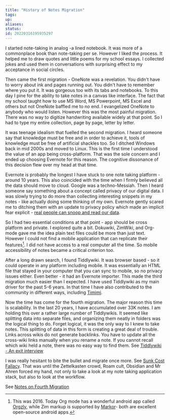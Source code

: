 ```yaml
---
title: "History of Notes Migration"
tags:
up:
aliases:
status:
id: 20220316195935297
---
```




I started note-taking in analog -a lined notebook. It was more of a commonplace book than note-taking per se. However I liked the process. It helped me to draw quotes and little poems for my school essays. I collected jokes and used them in conversations with surprising effect to my acceptance in social circles.

Then came the first migration - OneNote was a revelation. You didn't have to worry about ink and pages running out. You didn't have to remember where you put it. It was gorgeous too with its tabs and notebooks. To this day I pine for the ability to take notes in a canvas like interface. The fact that my school taught how to use MS Word, MS Powerpoint, MS Excel and others but not OneNote baffled me to no end. I evangelized OneNote to anybody who would listen. However this was the most painful migration. There was no way to digitize handwriting available widely at that point. So I had to type my entire collection, page by page, letter by letter.

It was teenage idealism that fuelled the second migration. I heard someone say that knowledge must be free and in order to achieve it, tools of knowledge must be free of artificial shackles too. So I ditched Windows back in mid 2000s and moved to Linux. This is the first time I understood the value of an app being cross-platform. That was the sole concern and I ended up choosing Evernote for this reason. The cognitive dissonance of this decision flew over my head at that time.

Evernote is probably the longest I have stuck to one note taking platform - around 10 years. This also coincided with the time when I firmly believed all the data should move to cloud. Google was a techno-Messiah. Then I heard someone say something about a concept called privacy of our digital data. I was slowly trying to do more than collecting interesting snippets in my notes - like actually doing some thinking of my own. Evernote gently scared me to ditching them with an update to privacy policy which made an implicit fear explicit - [real people can snoop and read our data][1].

So I had two essential conditions at that point - app should be cross platform and private. I explored quite a bit. Dokuwiki, ZimWiki, and Org-mode gave me the idea plain text files could be more than just text. However I could not find a mobile application that can replicate their features[^1]. I did not have access to a real computer all the time. So mobile accessibility of notes became a critical criterion too.

After a long drawn search, I found Tiddlywiki. It was browser based - so it could operate in any platform including mobile. It was essentially an HTML file that stayed in your computer that you can sync to mobile, so no privacy issues either. Even better - it had an Evernote importer. This made the third migration much easier than I expected. I have used Tiddlywiki as my main driver for the past 5-6 years. In that time I have also contributed to the community in different ways, including [Timimi].

Now the time has come for the fourth migration. The major reason this time is scalability. In the last 20 years, I have accumulated over 33K notes. I am holding this over a rather large number of Tiddlywikis. It seemed like splitting data into separate files, and organizing them neatly in folders was the logical thing to do. Forget logical, it was the only way to I knew to take notes. This splitting of data in this form is creating a great deal of trouble. Links across wikis do not generate backlinks. You have to update all the cross-wiki links manually when you rename a note. If you cannot recall which wiki held a note, there was no easy way to find them. See [Tiddlywiki - An exit interview](/digital-garden/tiddlywiki_-_an_exit_interview)

I was really hesitant to bite the bullet and migrate once more. See [Sunk Cost Fallacy](/digital-garden/sunk_cost_fallacy). That was until the Zettelkasten crowd, Roam cult, Obsidian and Mr Ahren forced my hand, not only to take a look at my note taking application stack, but also to look at the workflow.

See [Notes on Fourth Migration](/digital-garden/notes_on_fourth_migration)

[1]: https://techcrunch.com/2016/12/14/evernotes-new-privacy-policy-allows-employees-to-read-your-notes/
[Timimi]: https://ibnishak.github.io/Timimi/

[^1]: This was 2016. Today Org mode has a wonderful android app called [Orgzly], while Zim markup is supported by [Markor]- both are excellent open-source android apps.

[Orgzly]: http://www.orgzly.com/
[Markor]: https://play.google.com/store/apps/details?id=net.gsantner.markor
